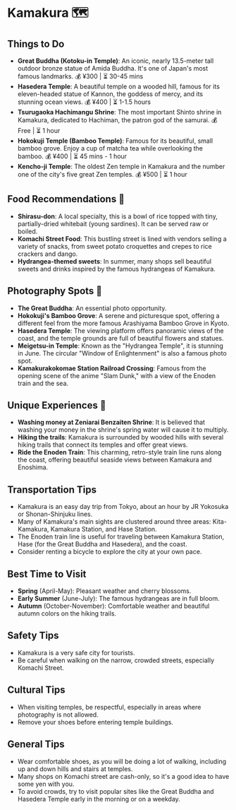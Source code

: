 # Kamakura 🗺️

## Things to Do
- **Great Buddha (Kotoku-in Temple)**: An iconic, nearly 13.5-meter tall outdoor bronze statue of Amida Buddha. It's one of Japan's most famous landmarks. 💰 ¥300 | ⏳ 30-45 mins
- **Hasedera Temple**: A beautiful temple on a wooded hill, famous for its eleven-headed statue of Kannon, the goddess of mercy, and its stunning ocean views. 💰 ¥400 | ⏳ 1-1.5 hours
- **Tsurugaoka Hachimangu Shrine**: The most important Shinto shrine in Kamakura, dedicated to Hachiman, the patron god of the samurai. 💰 Free | ⏳ 1 hour
- **Hokokuji Temple (Bamboo Temple)**: Famous for its beautiful, small bamboo grove. Enjoy a cup of matcha tea while overlooking the bamboo. 💰 ¥400 | ⏳ 45 mins - 1 hour
- **Kencho-ji Temple**: The oldest Zen temple in Kamakura and the number one of the city's five great Zen temples. 💰 ¥500 | ⏳ 1 hour

## Food Recommendations 🍴
- **Shirasu-don**: A local specialty, this is a bowl of rice topped with tiny, partially-dried whitebait (young sardines). It can be served raw or boiled.
- **Komachi Street Food**: This bustling street is lined with vendors selling a variety of snacks, from sweet potato croquettes and crepes to rice crackers and dango.
- **Hydrangea-themed sweets**: In summer, many shops sell beautiful sweets and drinks inspired by the famous hydrangeas of Kamakura.

## Photography Spots 📸
- **The Great Buddha**: An essential photo opportunity.
- **Hokokuji's Bamboo Grove**: A serene and picturesque spot, offering a different feel from the more famous Arashiyama Bamboo Grove in Kyoto.
- **Hasedera Temple**: The viewing platform offers panoramic views of the coast, and the temple grounds are full of beautiful flowers and statues.
- **Meigetsu-in Temple**: Known as the "Hydrangea Temple", it is stunning in June. The circular "Window of Enlightenment" is also a famous photo spot.
- **Kamakurakokomae Station Railroad Crossing**: Famous from the opening scene of the anime "Slam Dunk," with a view of the Enoden train and the sea.

## Unique Experiences 🎉
- **Washing money at Zeniarai Benzaiten Shrine**: It is believed that washing your money in the shrine's spring water will cause it to multiply.
- **Hiking the trails**: Kamakura is surrounded by wooded hills with several hiking trails that connect its temples and offer great views.
- **Ride the Enoden Train**: This charming, retro-style train line runs along the coast, offering beautiful seaside views between Kamakura and Enoshima.

## Transportation Tips
- Kamakura is an easy day trip from Tokyo, about an hour by JR Yokosuka or Shonan-Shinjuku lines.
- Many of Kamakura's main sights are clustered around three areas: Kita-Kamakura, Kamakura Station, and Hase Station.
- The Enoden train line is useful for traveling between Kamakura Station, Hase (for the Great Buddha and Hasedera), and the coast.
- Consider renting a bicycle to explore the city at your own pace.

## Best Time to Visit
- **Spring** (April-May): Pleasant weather and cherry blossoms.
- **Early Summer** (June-July): The famous hydrangeas are in full bloom.
- **Autumn** (October-November): Comfortable weather and beautiful autumn colors on the hiking trails.

## Safety Tips
- Kamakura is a very safe city for tourists.
- Be careful when walking on the narrow, crowded streets, especially Komachi Street.

## Cultural Tips
- When visiting temples, be respectful, especially in areas where photography is not allowed.
- Remove your shoes before entering temple buildings.

## General Tips
- Wear comfortable shoes, as you will be doing a lot of walking, including up and down hills and stairs at temples.
- Many shops on Komachi street are cash-only, so it's a good idea to have some yen with you.
- To avoid crowds, try to visit popular sites like the Great Buddha and Hasedera Temple early in the morning or on a weekday.
